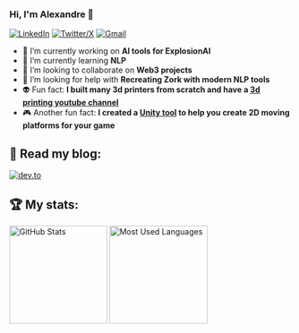 ### Hi, I'm Alexandre 👋
 
[![LinkedIn](https://skillicons.dev/icons?i=linkedin)](https://www.linkedin.com/in/alexandrebetioli/)
[![Twitter/X](https://skillicons.dev/icons?i=twitter)](https://twitter.com/apbetioli)
[![Gmail](https://skillicons.dev/icons?i=gmail)](mailto:apbetioli@gmail.com)


- 🔭 I’m currently working on **AI tools for ExplosionAI**
- 🌱 I’m currently learning **NLP**
- 👯 I’m looking to collaborate on **Web3 projects**
- 🤔 I’m looking for help with **Recreating Zork with modern NLP tools**
- 👽 Fun fact: **I built many 3d printers from scratch and have a [3d printing youtube channel](https://www.youtube.com/channel/UCsW8AqQR62iwXoiWYfe-ovA)**
- 🎮 Another fun fact: **I created a [Unity tool](https://assetstore.unity.com/packages/tools/level-design/moving-platform-maker-2d-71886) to help you create 2D moving platforms for your game**

## 📖 Read my blog:

<p>
<a target="_blank"href="https://dev.to/abetioli"><img alt="dev.to" src="https://img.shields.io/badge/dev.to-0A0A0A?style=for-the-badge&logo=dev.to&logoColor=white" /></a>
</p>

## 🏆 My stats:

<p>
<img height=175 alt="GitHub Stats" src="https://github-readme-stats.vercel.app/api?username=apbetioli&show_icons=true&count_private=true&theme=transparent" />
<img height=175 alt="Most Used Languages" src="https://github-readme-stats.vercel.app/api/top-langs/?username=apbetioli&layout=compact&theme=transparent" />
</p>

